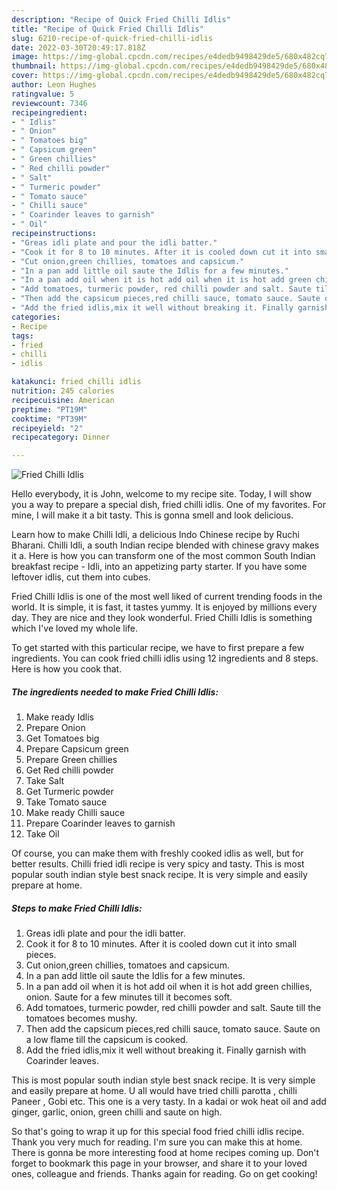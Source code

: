 ```yaml
---
description: "Recipe of Quick Fried Chilli Idlis"
title: "Recipe of Quick Fried Chilli Idlis"
slug: 6210-recipe-of-quick-fried-chilli-idlis
date: 2022-03-30T20:49:17.818Z
image: https://img-global.cpcdn.com/recipes/e4dedb9498429de5/680x482cq70/fried-chilli-idlis-recipe-main-photo.jpg
thumbnail: https://img-global.cpcdn.com/recipes/e4dedb9498429de5/680x482cq70/fried-chilli-idlis-recipe-main-photo.jpg
cover: https://img-global.cpcdn.com/recipes/e4dedb9498429de5/680x482cq70/fried-chilli-idlis-recipe-main-photo.jpg
author: Leon Hughes
ratingvalue: 5
reviewcount: 7346
recipeingredient:
- " Idlis"
- " Onion"
- " Tomatoes big"
- " Capsicum green"
- " Green chillies"
- " Red chilli powder"
- " Salt"
- " Turmeric powder"
- " Tomato sauce"
- " Chilli sauce"
- " Coarinder leaves to garnish"
- " Oil"
recipeinstructions:
- "Greas idli plate and pour the idli batter."
- "Cook it for 8 to 10 minutes. After it is cooled down cut it into small pieces."
- "Cut onion,green chillies, tomatoes and capsicum."
- "In a pan add little oil saute the Idlis for a few minutes."
- "In a pan add oil when it is hot add oil when it is hot add green chillies, onion. Saute for a few minutes till it becomes soft."
- "Add tomatoes, turmeric powder, red chilli powder and salt. Saute till the tomatoes becomes mushy."
- "Then add the capsicum pieces,red chilli sauce, tomato sauce. Saute on a low flame till the capsicum is cooked."
- "Add the fried idlis,mix it well without breaking it. Finally garnish with Coarinder leaves."
categories:
- Recipe
tags:
- fried
- chilli
- idlis

katakunci: fried chilli idlis 
nutrition: 245 calories
recipecuisine: American
preptime: "PT19M"
cooktime: "PT39M"
recipeyield: "2"
recipecategory: Dinner

---
```



![Fried Chilli Idlis](https://img-global.cpcdn.com/recipes/e4dedb9498429de5/680x482cq70/fried-chilli-idlis-recipe-main-photo.jpg)

Hello everybody, it is John, welcome to my recipe site. Today, I will show you a way to prepare a special dish, fried chilli idlis. One of my favorites. For mine, I will make it a bit tasty. This is gonna smell and look delicious.

Learn how to make Chilli Idli, a delicious Indo Chinese recipe by Ruchi Bharani. Chilli Idli, a south Indian recipe blended with chinese gravy makes it a. Here is how you can transform one of the most common South Indian breakfast recipe - Idli, into an appetizing party starter. If you have some leftover idlis, cut them into cubes.

Fried Chilli Idlis is one of the most well liked of current trending foods in the world. It is simple, it is fast, it tastes yummy. It is enjoyed by millions every day. They are nice and they look wonderful. Fried Chilli Idlis is something which I've loved my whole life.


To get started with this particular recipe, we have to first prepare a few ingredients. You can cook fried chilli idlis using 12 ingredients and 8 steps. Here is how you cook that.

<!--inarticleads1-->

##### The ingredients needed to make Fried Chilli Idlis:

1. Make ready  Idlis
1. Prepare  Onion
1. Get  Tomatoes big
1. Prepare  Capsicum green
1. Prepare  Green chillies
1. Get  Red chilli powder
1. Take  Salt
1. Get  Turmeric powder
1. Take  Tomato sauce
1. Make ready  Chilli sauce
1. Prepare  Coarinder leaves to garnish
1. Take  Oil


Of course, you can make them with freshly cooked idlis as well, but for better results. Chilli fried idli recipe is very spicy and tasty. This is most popular south indian style best snack recipe. It is very simple and easily prepare at home. 

<!--inarticleads2-->

##### Steps to make Fried Chilli Idlis:

1. Greas idli plate and pour the idli batter.
1. Cook it for 8 to 10 minutes. After it is cooled down cut it into small pieces.
1. Cut onion,green chillies, tomatoes and capsicum.
1. In a pan add little oil saute the Idlis for a few minutes.
1. In a pan add oil when it is hot add oil when it is hot add green chillies, onion. Saute for a few minutes till it becomes soft.
1. Add tomatoes, turmeric powder, red chilli powder and salt. Saute till the tomatoes becomes mushy.
1. Then add the capsicum pieces,red chilli sauce, tomato sauce. Saute on a low flame till the capsicum is cooked.
1. Add the fried idlis,mix it well without breaking it. Finally garnish with Coarinder leaves.


This is most popular south indian style best snack recipe. It is very simple and easily prepare at home. U all would have tried chilli parotta , chilli Paneer , Gobi etc. This one is a very tasty. In a kadai or wok heat oil and add ginger, garlic, onion, green chilli and saute on high. 

So that's going to wrap it up for this special food fried chilli idlis recipe. Thank you very much for reading. I'm sure you can make this at home. There is gonna be more interesting food at home recipes coming up. Don't forget to bookmark this page in your browser, and share it to your loved ones, colleague and friends. Thanks again for reading. Go on get cooking!
